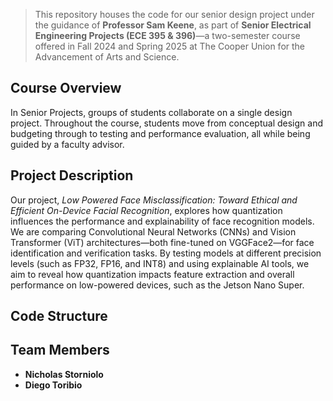 > This repository houses the code for our senior design project under the guidance of **Professor Sam Keene**, as part of **Senior Electrical Engineering Projects (ECE 395 & 396)**—a two-semester course offered in Fall 2024 and Spring 2025 at The Cooper Union for the Advancement of Arts and Science.

## Course Overview

In Senior Projects, groups of students collaborate on a single design project. Throughout the course, students move from conceptual design and budgeting through to testing and performance evaluation, all while being guided by a faculty advisor.

## Project Description

Our project, *Low Powered Face Misclassification: Toward Ethical and Efficient On-Device Facial Recognition*, explores how quantization influences the performance and explainability of face recognition models. We are comparing Convolutional Neural Networks (CNNs) and Vision Transformer (ViT) architectures—both fine-tuned on VGGFace2—for face identification and verification tasks. By testing models at different precision levels (such as FP32, FP16, and INT8) and using explainable AI tools, we aim to reveal how quantization impacts feature extraction and overall performance on low-powered devices, such as the Jetson Nano Super.

## Code Structure


## Team Members

- **Nicholas Storniolo**
- **Diego Toribio**
